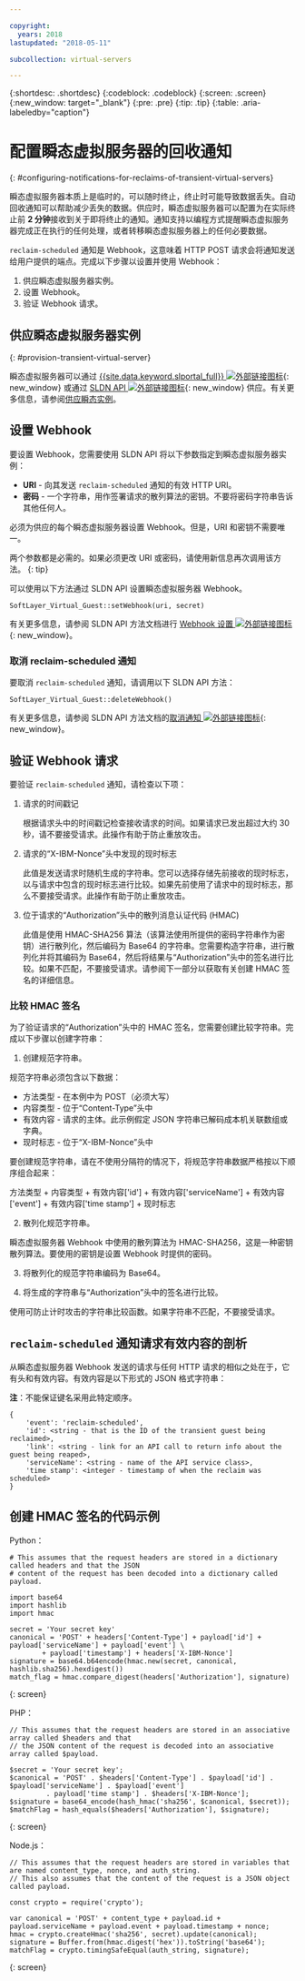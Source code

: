 ```yaml
---

copyright:
  years: 2018
lastupdated: "2018-05-11"

subcollection: virtual-servers

---
```


{:shortdesc: .shortdesc}
{:codeblock: .codeblock}
{:screen: .screen}
{:new_window: target="_blank"}
{:pre: .pre}
{:tip: .tip}
{:table: .aria-labeledby="caption"}

# 配置瞬态虚拟服务器的回收通知
{: #configuring-notifications-for-reclaims-of-transient-virtual-servers}

瞬态虚拟服务器本质上是临时的，可以随时终止，终止时可能导致数据丢失。自动回收通知可以帮助减少丢失的数据。供应时，瞬态虚拟服务器可以配置为在实际终止前 **2 分钟**接收到关于即将终止的通知。通知支持以编程方式提醒瞬态虚拟服务器完成正在执行的任何处理，或者转移瞬态虚拟服务器上的任何必要数据。

`reclaim-scheduled` 通知是 Webhook，这意味着 HTTP POST 请求会将通知发送给用户提供的端点。完成以下步骤以设置并使用 Webhook：

1. 供应瞬态虚拟服务器实例。
2. 设置 Webhook。
3. 验证 Webhook 请求。

## 供应瞬态虚拟服务器实例
{: #provision-transient-virtual-server}

瞬态虚拟服务器可以通过 [{{site.data.keyword.slportal_full}} ![外部链接图标](../icons/launch-glyph.svg "外部链接图标")](https://control.softlayer.com/){: new_window} 或通过 [SLDN API ![外部链接图标](../icons/launch-glyph.svg "外部链接图标")](http://sldn.softlayer.com){: new_window} 供应。有关更多信息，请参阅[供应瞬态实例](/docs/vsi?topic=virtual-servers-ordering-vs-transient)。


## 设置 Webhook

要设置 Webhook，您需要使用 SLDN API 将以下参数指定到瞬态虚拟服务器实例：

   * **URI** - 向其发送 `reclaim-scheduled` 通知的有效 HTTP URI。
   * **密码** - 一个字符串，用作签署请求的散列算法的密钥。不要将密码字符串告诉其他任何人。

必须为供应的每个瞬态虚拟服务器设置 Webhook。但是，URI 和密钥不需要唯一。

两个参数都是必需的。如果必须更改 URI 或密码，请使用新信息再次调用该方法。
{: tip}

可以使用以下方法通过 SLDN API 设置瞬态虚拟服务器 Webhook。

  `SoftLayer_Virtual_Guest::setWebhook(uri, secret)`

有关更多信息，请参阅 SLDN API 方法文档进行 [Webhook 设置 ![外部链接图标](../icons/launch-glyph.svg "外部链接图标")](http://sldn.softlayer.com/reference/services/SoftLayer_Virtual_Guest/setTransientWebhook/){: new_window}。

### 取消 reclaim-scheduled 通知

要取消 `reclaim-scheduled` 通知，请调用以下 SLDN API 方法：

  `SoftLayer_Virtual_Guest::deleteWebhook()`

有关更多信息，请参阅 SLDN API 方法文档的[取消通知 ![外部链接图标](../icons/launch-glyph.svg "外部链接图标")](http://sldn.softlayer.com/reference/services/SoftLayer_Virtual_Guest/deleteTransientWebhook/){: new_window}。

## 验证 Webhook 请求

要验证 `reclaim-scheduled` 通知，请检查以下项：

1. 请求的时间戳记

   根据请求头中的时间戳记检查接收请求的时间。如果请求已发出超过大约 30 秒，请不要接受请求。此操作有助于防止重放攻击。

2. 请求的“X-IBM-Nonce”头中发现的现时标志

   此值是发送请求时随机生成的字符串。您可以选择存储先前接收的现时标志，以与请求中包含的现时标志进行比较。如果先前使用了请求中的现时标志，那么不要接受请求。此操作有助于防止重放攻击。

3. 位于请求的“Authorization”头中的散列消息认证代码 (HMAC)

   此值是使用 HMAC-SHA256 算法（该算法使用所提供的密码字符串作为密钥）进行散列化，然后编码为 Base64 的字符串。您需要构造字符串，进行散列化并将其编码为 Base64，然后将结果与“Authorization”头中的签名进行比较。如果不匹配，不要接受请求。请参阅下一部分以获取有关创建 HMAC 签名的详细信息。

### 比较 HMAC 签名

为了验证请求的“Authorization”头中的 HMAC 签名，您需要创建比较字符串。完成以下步骤以创建字符串：

1. 创建规范字符串。

  规范字符串必须包含以下数据：
  * 方法类型 - 在本例中为 POST（必须大写）
  * 内容类型 - 位于“Content-Type”头中
  * 有效内容 - 请求的主体。此示例假定 JSON 字符串已解码成本机关联数组或字典。  
  * 现时标志 - 位于“X-IBM-Nonce”头中

  要创建规范字符串，请在不使用分隔符的情况下，将规范字符串数据严格按以下顺序组合起来：

  方法类型 + 内容类型 + 有效内容['id'] + 有效内容['serviceName'] + 有效内容['event'] + 有效内容['time stamp'] + 现时标志

2. 散列化规范字符串。

  瞬态虚拟服务器 Webhook 中使用的散列算法为 HMAC-SHA256，这是一种密钥散列算法。要使用的密钥是设置 Webhook 时提供的密码。

3. 将散列化的规范字符串编码为 Base64。

4. 将生成的字符串与“Authorization”头中的签名进行比较。  

  使用可防止计时攻击的字符串比较函数。如果字符串不匹配，不要接受请求。

## `reclaim-scheduled` 通知请求有效内容的剖析

从瞬态虚拟服务器 Webhook 发送的请求与任何 HTTP 请求的相似之处在于，它有头和有效内容。有效内容是以下形式的 JSON 格式字符串：

**注**：不能保证键名采用此特定顺序。

	{
		'event': 'reclaim-scheduled',
		'id': <string - that is the ID of the transient guest being reclaimed>,
		'link': <string - link for an API call to return info about the guest being reaped>,
		'serviceName': <string - name of the API service class>,
		'time stamp': <integer - timestamp of when the reclaim was scheduled>
	}


## 创建 HMAC 签名的代码示例

Python：

```
# This assumes that the request headers are stored in a dictionary called headers and that the JSON
# content of the request has been decoded into a dictionary called payload.

import base64
import hashlib
import hmac

secret = 'Your secret key'
canonical = 'POST' + headers['Content-Type'] + payload['id'] + payload['serviceName'] + payload['event'] \
	    + payload['timestamp'] + headers['X-IBM-Nonce']
signature = base64.b64encode(hmac.new(secret, canonical, hashlib.sha256).hexdigest())
match_flag = hmac.compare_digest(headers['Authorization'], signature)
```
{: screen}

PHP：

```
// This assumes that the request headers are stored in an associative array called $headers and that
// the JSON content of the request is decoded into an associative array called $payload.

$secret = 'Your secret key';
$canonical = 'POST' . $headers['Content-Type'] . $payload['id'] . $payload['serviceName'] . $payload['event']
	     . payload['time stamp'] . $headers['X-IBM-Nonce'];
$signature = base64_encode(hash_hmac('sha256', $canonical, $secret));
$matchFlag = hash_equals($headers['Authorization'], $signature); 
```
{: screen}

Node.js：

```
// This assumes that the request headers are stored in variables that are named content_type, nonce, and auth_string.
// This also assumes that the content of the request is a JSON object called payload.

const crypto = require('crypto');

var canonical = 'POST' + content_type + payload.id + payload.serviceName + payload.event + payload.timestamp + nonce;
hmac = crypto.createHmac('sha256', secret).update(canonical);
signature = Buffer.from(hmac.digest('hex')).toString('base64');
matchFlag = crypto.timingSafeEqual(auth_string, signature);
```
{: screen}
